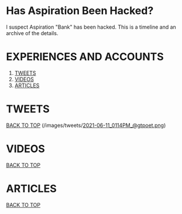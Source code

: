 # Has Aspiration Been Hacked?
I suspect Aspiration "Bank" has been hacked. This is a timeline and an archive of the details.

# EXPERIENCES AND ACCOUNTS
1. [TWEETS](#TWEETS)
2. [VIDEOS](#VIDEOS)
3. [ARTICLES](#ARTICLES)























# TWEETS
[BACK TO TOP](#Has-Aspiration-Been-Hacked)
(/images/tweets/2021-06-11_0114PM_@gtpoet.png)


# VIDEOS
[BACK TO TOP](#Has-Aspiration-Been-Hacked)



# ARTICLES
[BACK TO TOP](#Has-Aspiration-Been-Hacked)
